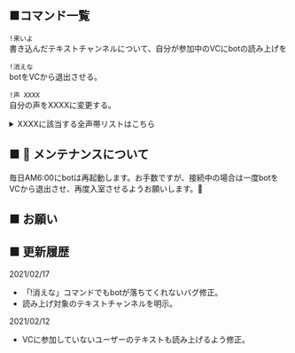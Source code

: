 ## ■コマンド一覧  

`!来いよ`  
書き込んだテキストチャンネルについて、自分が参加中のVCにbotの読み上げを

`!消えな`  
botをVCから退出させる。

`!声 XXXX`  
自分の声をXXXXに変更する。
<details><summary>XXXXに該当する全声帯リストはこちら</summary>
Aditi | Amy | Astrid | Bianca | Brian | Camila | Carla | Carmen | Celine | Chantal | Conchita | Cristiano | Dora | Emma | Enrique | Ewa | Filiz | Geraint | Giorgio | Gwyneth | Hans | Ines | Ivy | Jacek | Jan | Joanna | Joey | Justin | Karl | Kendra | Kevin | Kimberly | Lea | Liv | Lotte | Lucia | Lupe | Mads | Maja | Marlene | Mathieu | Matthew | Maxim | Mia | Miguel | Mizuki | Naja | Nicole | Penelope | Raveena | Ricardo | Ruben | Russell | Salli | Seoyeon | Takumi | Tatyana | Vicki | Vitoria | Zeina | Zhiyu 
</details>

## ■ :wrench: メンテナンスについて

毎日AM6:00にbotは再起動します。お手数ですが、接続中の場合は一度botをVCから退出させ、再度入室させるようお願いします。:ant:

## ■ お願い  



## ■ 更新履歴

2021/02/17

+ 「!消えな」コマンドでもbotが落ちてくれないバグ修正。
+ 読み上げ対象のテキストチャンネルを明示。

2021/02/12

+ VCに参加していないユーザーのテキストも読み上げるよう修正。
